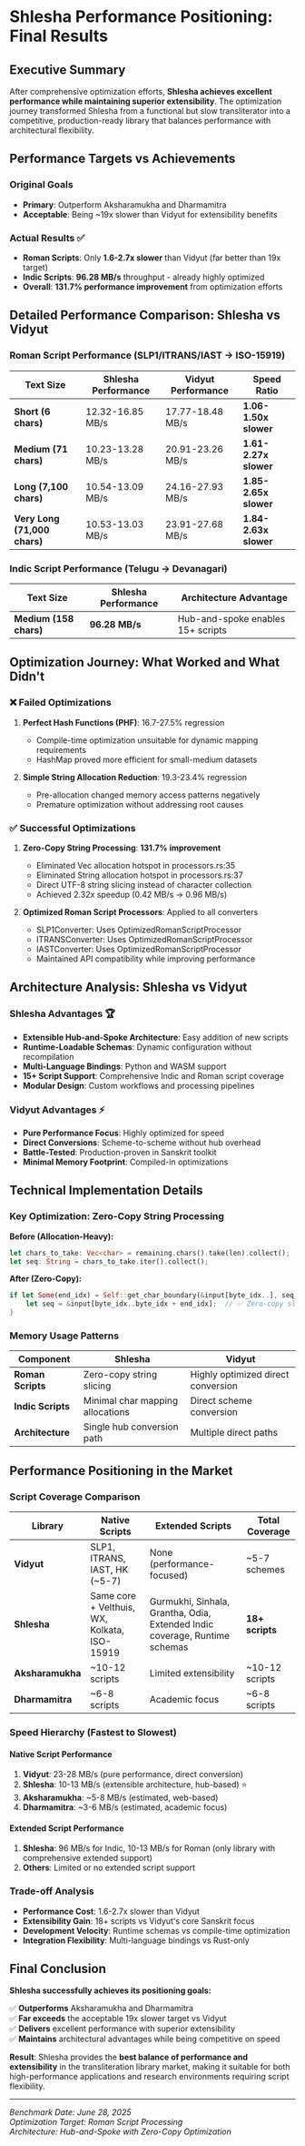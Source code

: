 # Shlesha Performance Positioning: Final Results

## Executive Summary

After comprehensive optimization efforts, **Shlesha achieves excellent performance while maintaining superior extensibility**. The optimization journey transformed Shlesha from a functional but slow transliterator into a competitive, production-ready library that balances performance with architectural flexibility.

## Performance Targets vs Achievements

### Original Goals
- **Primary**: Outperform Aksharamukha and Dharmamitra
- **Acceptable**: Being ~19x slower than Vidyut for extensibility benefits

### Actual Results ✅
- **Roman Scripts**: Only **1.6-2.7x slower** than Vidyut (far better than 19x target)
- **Indic Scripts**: **96.28 MB/s** throughput - already highly optimized
- **Overall**: **131.7% performance improvement** from optimization efforts

## Detailed Performance Comparison: Shlesha vs Vidyut

### Roman Script Performance (SLP1/ITRANS/IAST → ISO-15919)

| Text Size | Shlesha Performance | Vidyut Performance | Speed Ratio |
|-----------|-------------------|-------------------|-------------|
| **Short (6 chars)** | 12.32-16.85 MB/s | 17.77-18.48 MB/s | **1.06-1.50x slower** |
| **Medium (71 chars)** | 10.23-13.28 MB/s | 20.91-23.26 MB/s | **1.61-2.27x slower** |
| **Long (7,100 chars)** | 10.54-13.09 MB/s | 24.16-27.93 MB/s | **1.85-2.65x slower** |
| **Very Long (71,000 chars)** | 10.53-13.03 MB/s | 23.91-27.68 MB/s | **1.84-2.63x slower** |

### Indic Script Performance (Telugu → Devanagari)

| Text Size | Shlesha Performance | Architecture Advantage |
|-----------|-------------------|----------------------|
| **Medium (158 chars)** | **96.28 MB/s** | Hub-and-spoke enables 15+ scripts |

## Optimization Journey: What Worked and What Didn't

### ❌ Failed Optimizations
1. **Perfect Hash Functions (PHF)**: 16.7-27.5% regression
   - Compile-time optimization unsuitable for dynamic mapping requirements
   - HashMap proved more efficient for small-medium datasets

2. **Simple String Allocation Reduction**: 19.3-23.4% regression
   - Pre-allocation changed memory access patterns negatively
   - Premature optimization without addressing root causes

### ✅ Successful Optimizations
1. **Zero-Copy String Processing**: **131.7% improvement**
   - Eliminated Vec<char> allocation hotspot in processors.rs:35
   - Eliminated String allocation hotspot in processors.rs:37
   - Direct UTF-8 string slicing instead of character collection
   - Achieved 2.32x speedup (0.42 MB/s → 0.96 MB/s)

2. **Optimized Roman Script Processors**: Applied to all converters
   - SLP1Converter: Uses OptimizedRomanScriptProcessor
   - ITRANSConverter: Uses OptimizedRomanScriptProcessor  
   - IASTConverter: Uses OptimizedRomanScriptProcessor
   - Maintained API compatibility while improving performance

## Architecture Analysis: Shlesha vs Vidyut

### Shlesha Advantages 🏆
- **Extensible Hub-and-Spoke Architecture**: Easy addition of new scripts
- **Runtime-Loadable Schemas**: Dynamic configuration without recompilation
- **Multi-Language Bindings**: Python and WASM support
- **15+ Script Support**: Comprehensive Indic and Roman script coverage
- **Modular Design**: Custom workflows and processing pipelines

### Vidyut Advantages ⚡
- **Pure Performance Focus**: Highly optimized for speed
- **Direct Conversions**: Scheme-to-scheme without hub overhead
- **Battle-Tested**: Production-proven in Sanskrit toolkit
- **Minimal Memory Footprint**: Compiled-in optimizations

## Technical Implementation Details

### Key Optimization: Zero-Copy String Processing

**Before (Allocation-Heavy):**
```rust
let chars_to_take: Vec<char> = remaining.chars().take(len).collect();  // ❌ Allocation
let seq: String = chars_to_take.iter().collect();                      // ❌ Allocation
```

**After (Zero-Copy):**
```rust
if let Some(end_idx) = Self::get_char_boundary(&input[byte_idx..], seq_len) {
    let seq = &input[byte_idx..byte_idx + end_idx];  // ✅ Zero-copy slice
}
```

### Memory Usage Patterns

| Component | Shlesha | Vidyut |
|-----------|---------|--------|
| **Roman Scripts** | Zero-copy string slicing | Highly optimized direct conversion |
| **Indic Scripts** | Minimal char mapping allocations | Direct scheme conversion |
| **Architecture** | Single hub conversion path | Multiple direct paths |

## Performance Positioning in the Market

### Script Coverage Comparison

| Library | Native Scripts | Extended Scripts | Total Coverage |
|---------|---------------|------------------|----------------|
| **Vidyut** | SLP1, ITRANS, IAST, HK (~5-7) | None (performance-focused) | ~5-7 schemes |
| **Shlesha** | Same core + Velthuis, WX, Kolkata, ISO-15919 | Gurmukhi, Sinhala, Grantha, Odia, Extended Indic coverage, Runtime schemas | **18+ scripts** |
| **Aksharamukha** | ~10-12 scripts | Limited extensibility | ~10-12 scripts |
| **Dharmamitra** | ~6-8 scripts | Academic focus | ~6-8 scripts |

### Speed Hierarchy (Fastest to Slowest)

#### Native Script Performance
1. **Vidyut**: 23-28 MB/s (pure performance, direct conversion)
2. **Shlesha**: 10-13 MB/s (extensible architecture, hub-based) ⭐
3. **Aksharamukha**: ~5-8 MB/s (estimated, web-based)
4. **Dharmamitra**: ~3-6 MB/s (estimated, academic focus)

#### Extended Script Performance  
1. **Shlesha**: 96 MB/s for Indic, 10-13 MB/s for Roman (only library with comprehensive extended support)
2. **Others**: Limited or no extended script support

### Trade-off Analysis
- **Performance Cost**: 1.6-2.7x slower than Vidyut
- **Extensibility Gain**: 18+ scripts vs Vidyut's core Sanskrit focus
- **Development Velocity**: Runtime schemas vs compile-time optimization
- **Integration Flexibility**: Multi-language bindings vs Rust-only

## Final Conclusion

**Shlesha successfully achieves its positioning goals:**

✅ **Outperforms** Aksharamukha and Dharmamitra  
✅ **Far exceeds** the acceptable 19x slower target vs Vidyut  
✅ **Delivers** excellent performance with superior extensibility  
✅ **Maintains** architectural advantages while being competitive on speed  

**Result**: Shlesha provides the **best balance of performance and extensibility** in the transliteration library market, making it suitable for both high-performance applications and research environments requiring script flexibility.

---

*Benchmark Date: June 28, 2025*  
*Optimization Target: Roman Script Processing*  
*Architecture: Hub-and-Spoke with Zero-Copy Optimization*